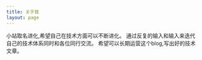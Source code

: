 ```yaml
---
title: 关于我
layout: page 
---
```


小站取名进化,希望自己在技术方面可以不断进化。
通过反复的输入和输入来迭代自己的技术体系同时和各位同行交流。
希望可以长期运营这个blog,写出好的技术文章。
